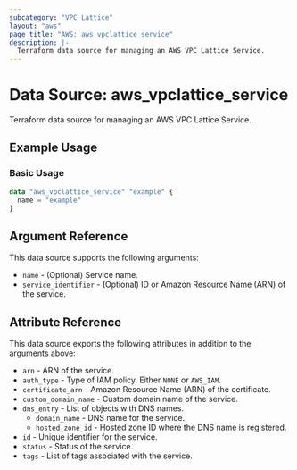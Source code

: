 ```yaml
---
subcategory: "VPC Lattice"
layout: "aws"
page_title: "AWS: aws_vpclattice_service"
description: |-
  Terraform data source for managing an AWS VPC Lattice Service.
---
```


# Data Source: aws_vpclattice_service

Terraform data source for managing an AWS VPC Lattice Service.

## Example Usage

### Basic Usage

```terraform
data "aws_vpclattice_service" "example" {
  name = "example"
}
```

## Argument Reference

This data source supports the following arguments:

* `name` - (Optional) Service name.
* `service_identifier` - (Optional) ID or Amazon Resource Name (ARN) of the service.

## Attribute Reference

This data source exports the following attributes in addition to the arguments above:

* `arn` - ARN of the service.
* `auth_type` - Type of IAM policy. Either `NONE` or `AWS_IAM`.
* `certificate_arn` - Amazon Resource Name (ARN) of the certificate.
* `custom_domain_name` - Custom domain name of the service.
* `dns_entry` - List of objects with DNS names.
    * `domain_name` - DNS name for the service.
    * `hosted_zone_id` - Hosted zone ID where the DNS name is registered.
* `id` - Unique identifier for the service.
* `status` - Status of the service.
* `tags` - List of tags associated with the service.
